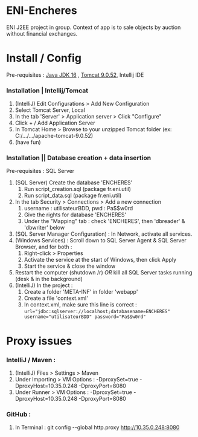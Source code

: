 # ENI-Encheres

ENI J2EE project in group. Context of app is to sale objects by auction without financial exchanges.

# Install / Config

Pre-requisites : [Java JDK 16](https://www.oracle.com/java/technologies/javase-jdk16-downloads.html)
, [Tomcat 9.0.52](https://tomcat.apache.org/download-90.cgi), Intellij IDE

### Installation | Intellij/Tomcat

1) (IntelliJ) Edit Configurations > Add New Configuration
2) Select Tomcat Server, Local
3) In the tab 'Server' > Application server > Click "Configure"
4) Click + / Add Application Server
5) In Tomcat Home > Browse to your unzipped Tomcat folder (ex: C:/.../.../apache-tomcat-9.0.52)
7) (have fun)

### Installation || Database creation + data insertion

Pre-requisites : SQL Server

1) (SQL Server) Create the database 'ENCHERES'
    1) Run script_creation.sql (package fr.eni.util)
    2) Run script_data.sql (package fr.eni.util)
2) In the tab Security > Connections > Add a new connection
    1) username : utilisateurBDD, pwd : Pa$$w0rd
    2) Give the rights for database 'ENCHERES'
    3) Under the "Mapping" tab : check 'ENCHERES', then 'dbreader' & 'dbwriter' below
3) (SQL Server Manager Configuration) : In Network, activate all services.
4) (Windows Services) : Scroll down to SQL Server Agent & SQL Server Browser, and for both :
    1) Right-click > Properties
    2) Activate the service at the start of Windows, then click Apply
    3) Start the service & close the window
5) Restart the computer (shutdown /r) *OR* kill all SQL Server tasks running (desk & in the background)
6) (IntelliJ) In the project :
    1) Create a folder 'META-INF' in folder 'webapp'
    2) Create a file 'context.xml'
    3) In context.xml, make sure this line is correct :  
       `url="jdbc:sqlserver://localhost;databasename=ENCHERES"
       username="utilisateurBDD"
       password="Pa$$w0rd"`

# Proxy issues

### IntelliJ / Maven :

1) (IntelliJ) Files > Settings > Maven
2) Under Importing > VM Options : -DproxySet=true -DproxyHost=10.35.0.248 -DproxyPort=8080
3) Under Runner > VM Options : -DproxySet=true -DproxyHost=10.35.0.248 -DproxyPort=8080

### GitHub :

1) In Terminal : git config --global http.proxy http://10.35.0.248:8080
